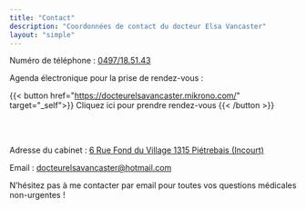 ```yaml
---
title: "Contact"
description: "Coordonnées de contact du docteur Elsa Vancaster"
layout: "simple"
---
```


Numéro de téléphone : [0497/18.51.43](tel:+32497185143)

Agenda électronique pour la prise de rendez-vous :

{{< button href="https://docteurelsavancaster.mikrono.com/" target="_self">}}
Cliquez ici pour prendre rendez-vous
{{< /button >}}

<br>
<br>

Adresse du cabinet : [6 Rue Fond du Village 1315 Piétrebais (Incourt)](https://g.page/docteur-elsa-vancaster?share)

Email : [docteurelsavancaster@hotmail.com](mailto:docteurelsavancaster@hotmail.com)

N’hésitez pas à me contacter par email pour toutes vos questions médicales non-urgentes !